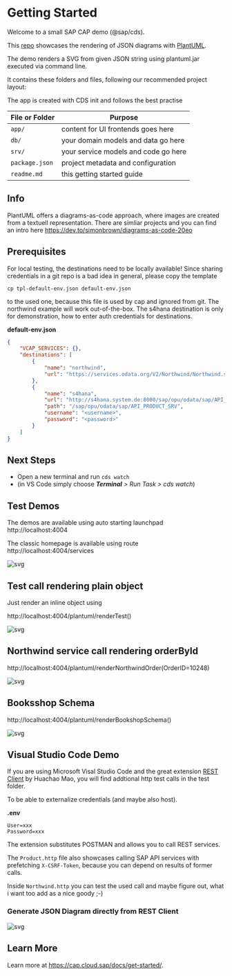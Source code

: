 # Getting Started

Welcome to a small SAP CAP demo (@sap/cds).

This [repo](https://github.com/hschaefer123/cap-plantuml) showcases the rendering of JSON diagrams with [PlantUML](https://plantuml.com/de/).

The demo renders a SVG from given JSON string using plantuml.jar executed via command line.

It contains these folders and files, following our recommended project layout:

The app is created with CDS init and follows the best practise

File or Folder | Purpose
---------|----------
`app/` | content for UI frontends goes here <not used>
`db/` | your domain models and data go here <not used>
`srv/` | your service models and code go here
`package.json` | project metadata and configuration
`readme.md` | this getting started guide

## Info
PlantUML offers a diagrams-as-code approach, where images are created from a textuell representation.
There are simliar projects and you can find an intro here
https://dev.to/simonbrown/diagrams-as-code-20eo

## Prerequisites

For local testing, the destinations need to be locally available!
Since sharing credentials in a git repo is a bad idea in general, please copy the template 

```cp tpl-default-env.json default-env.json```

to the used one, because this file is used by cap and ignored from git.
The northwind example will work out-of-the-box. 
The s4hana destination is only for demonstration, how to enter auth credentials for destinations.

**default-env.json**
```json
{
    "VCAP_SERVICES": {},
    "destinations": [
        {
            "name": "northwind",
            "url": "https://services.odata.org/V2/Northwind/Northwind.svc"
        },
        {
            "name": "s4hana",
            "url": "http://s4hana.system.de:8000/sap/opu/odata/sap/API_PRODUCT_SRV",
            "path": "/sap/opu/odata/sap/API_PRODUCT_SRV",
            "username": "<username>",
            "password": "<password>"
        }
    ]
}
```

## Next Steps
- Open a new terminal and run `cds watch` 
- (in VS Code simply choose _**Terminal** > Run Task > cds watch_)

## Test Demos
The demos are available using auto starting launchpad
http://localhost:4004

The classic homepage is available using route 
http://localhost:4004/services

![svg](./doc/cap-plant-flp.gif "FLP Animation")

## Test call rendering plain object
Just render an inline object using 

http://localhost:4004/plantuml/renderTest()

![svg](./doc/Test.svg "Test Diagram")

## Northwind service call rendering orderById

http://localhost:4004/plantuml/renderNorthwindOrder(OrderID=10248)

![svg](./doc/NorthwindOrder.svg "Order Diagram")

## Booksshop Schema

http://localhost:4004/plantuml/renderBookshopSchema()

![svg](./doc/BookshopSchema.svg "Bookschop Schemaq")

## Visual Studio Code Demo
If you are using Microsoft Visal Studio Code and the great extension 
[REST Client](https://marketplace.visualstudio.com/items?itemName=humao.rest-client) by Huachao Mao,
you will find addtional http test calls in the test folder.

To be able to externalize credentials (and maybe also host).

**.env**
```
User=xxx
Password=xxx
```

The extension substitutes POSTMAN and allows you to call REST services.

The ```Product.http``` file also showcases calling SAP API services with prefetching ```X-CSRF-Token```,
because you can depend on results of former calls.

Inside ```Northwind.http``` you can test the used call and maybe figure out, what i want too add as a nice goody ;-)

### Generate JSON Diagram directly from REST Client

![svg](./doc/cap-plant-rest-client.gif "REST client diagram generation")

## Learn More

Learn more at https://cap.cloud.sap/docs/get-started/.
